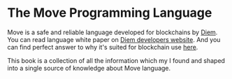 # The Move Programming Language

Move is a safe and reliable language developed for blockchains by [Diem](https://diem.com/). You can read language white paper on [Diem developers website](https://developers.libra.org/docs/assets/papers/libra-move-a-language-with-programmable-resources/2019-09-26.pdf). And you can find perfect answer to why it's suited for blockchain use [here](https://community.diem.com/t/introducing-the-move-programming-language/72/45).

This book is a collection of all the information which my I found and shaped into a single source of knowledge about Move language. 
